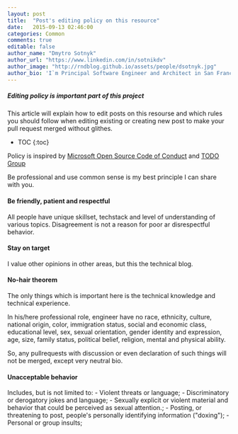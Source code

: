 ```yaml
---
layout: post
title:  "Post's editing policy on this resource"
date:   2015-09-13 02:46:00
categories: Common
comments: true
editable: false
author_name: "Dmytro Sotnyk"
author_url: "https://www.linkedin.com/in/sotnikdv"
author_image: "http://rndblog.github.io/assets/people/dsotnyk.jpg"
author_bio: 'I`m Principal Software Engineer and Architect in San Francisco, USA. You can find me on <a href="https://www.linkedin.com/in/sotnikdv">LinkedIn</a>.'
---
```


<div class="note warning">
  <h5>Editing policy is important part of this project</h5>
  <p>
    This article will explain how to edit posts on this resourse and which rules you should follow when editing existing or creating new post to make your pull request merged without glithes.
  </p>
</div>

* TOC
{:toc}

Policy is inspired by [Microsoft Open Source Code of Conduct](https://opensource.microsoft.com/codeofconduct/) and [TODO Group](https://todogroup.org/)

Be professional and use common sense is my best principle I can share with you.

#### Be friendly, patient and respectful

All people have unique skillset, techstack and level of understanding of various topics. Disagreement is not a reason for poor ar disrespectful behavior.

#### Stay on target

I value other opinions in other areas, but this the technical blog.

#### No-hair theorem

The only things which is important here is the technical knowledge and technical experience.

In his/here professional role, engineer have no race, ethnicity, culture, national origin, color, immigration status, social and economic class, educational level, sex, sexual orientation, gender identity and expression, age, size, family status, political belief, religion, mental and physical ability.

So, any pullrequests with discussion or even declaration of such things will not be merged, except very neutral bio.

#### Unacceptable behavior

Includes, but is not limited to:
    - Violent threats or language;
    - Discriminatory or derogatory jokes and language;
    - Sexually explicit or violent material and behavior that could be perceived as sexual attention.;
    - Posting, or threatening to post, people's personally identifying information ("doxing");
    - Personal or group insults;

